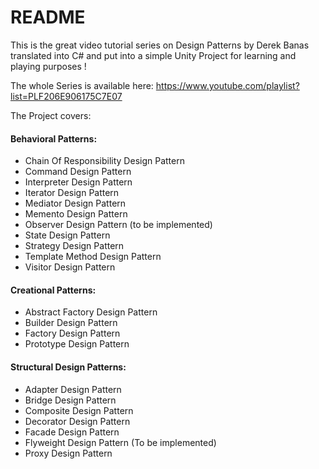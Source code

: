# README #

This is the great video tutorial series on Design Patterns by Derek Banas translated into C# and put into a simple Unity Project for learning and playing purposes !

The whole Series is available here: https://www.youtube.com/playlist?list=PLF206E906175C7E07

The Project covers:


#### Behavioral Patterns:
  * Chain Of Responsibility Design Pattern
  * Command Design Pattern
  * Interpreter Design Pattern
  * Iterator Design Pattern
  * Mediator Design Pattern
  * Memento Design Pattern
  * Observer Design Pattern (to be implemented)
  * State Design Pattern
  * Strategy Design Pattern
  * Template Method Design Pattern
  * Visitor Design Pattern

#### Creational Patterns:
  * Abstract Factory Design Pattern
  * Builder Design Pattern
  * Factory Design Pattern
  * Prototype Design Pattern

#### Structural Design Patterns:
  * Adapter Design Pattern
  * Bridge Design Pattern
  * Composite Design Pattern
  * Decorator Design Pattern
  * Facade Design Pattern
  * Flyweight Design Pattern (To be implemented)
  * Proxy Design Pattern
  

